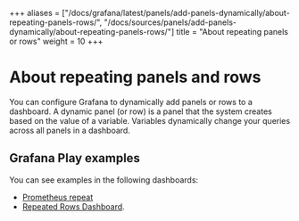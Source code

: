 +++
aliases = ["/docs/grafana/latest/panels/add-panels-dynamically/about-repeating-panels-rows/", "/docs/sources/panels/add-panels-dynamically/about-repeating-panels-rows/"]
title = "About repeating panels or rows"
weight = 10
+++

# About repeating panels and rows

You can configure Grafana to dynamically add panels or rows to a dashboard. A dynamic panel (or row) is a panel that the system creates based on the value of a variable. Variables dynamically change your queries across all panels in a dashboard.

## Grafana Play examples

You can see examples in the following dashboards:

- [Prometheus repeat](https://play.grafana.org/d/000000036/prometheus-repeat)
- [Repeated Rows Dashboard](https://play.grafana.org/d/000000153/repeat-rows).
